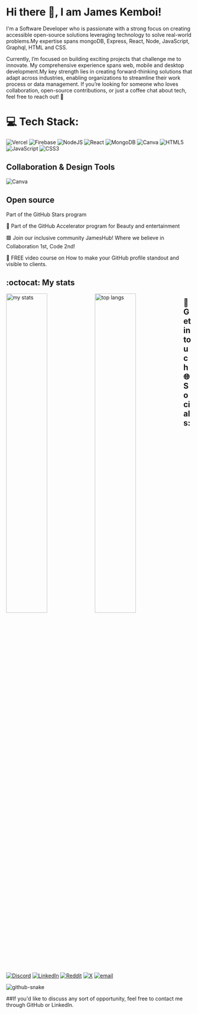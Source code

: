 
# Hi there 👋, I am James Kemboi!


I'm a Software Developer who is passionate  with a strong focus on creating accessible open-source solutions leveraging technology to solve real-world problems.My expertise spans  mongoDB, Express, React, Node, JavaScript, Graphql, HTML and CSS. 

Currently, I’m focused on building exciting projects that challenge me to innovate.
My comprehensive experience spans web, mobile and desktop development.My key strength lies in creating forward-thinking solutions that adapt across industries, enabling organizations to streamline their work process or data management.
If you’re looking for someone who loves collaboration, open-source contributions, or just a coffee chat about tech, feel free to reach out! 🚀

# 💻 Tech Stack:
![Vercel](https://img.shields.io/badge/vercel-%23000000.svg?style=for-the-badge&logo=vercel&logoColor=white) ![Firebase](https://img.shields.io/badge/firebase-%23039BE5.svg?style=for-the-badge&logo=firebase) ![NodeJS](https://img.shields.io/badge/node.js-6DA55F?style=for-the-badge&logo=node.js&logoColor=white) ![React](https://img.shields.io/badge/react-%2320232a.svg?style=for-the-badge&logo=react&logoColor=%2361DAFB) ![MongoDB](https://img.shields.io/badge/MongoDB-%234ea94b.svg?style=for-the-badge&logo=mongodb&logoColor=white) ![Canva](https://img.shields.io/badge/Canva-%2300C4CC.svg?style=for-the-badge&logo=Canva&logoColor=white) ![HTML5](https://img.shields.io/badge/html5-%23E34F26.svg?style=for-the-badge&logo=html5&logoColor=white) ![JavaScript](https://img.shields.io/badge/javascript-%23323330.svg?style=for-the-badge&logo=javascript&logoColor=%23F7DF1E) ![CSS3](https://img.shields.io/badge/css3-%231572B6.svg?style=for-the-badge&logo=css3&logoColor=white)


    
## Collaboration & Design Tools
![Canva](https://img.shields.io/badge/Canva-00C4CC?style=flat&logo=canva&logoColor=white&logoWidth=20) 

## Open source
 Part of the GitHub Stars program

🚀 Part of the GitHub Accelerator program for Beauty and entertainment

🟩 Join our inclusive community JamesHub! Where we believe in Collaboration 1st, Code 2nd!

📸 FREE video course on How to make your GitHub profile standout and visible to clients.

## :octocat: My stats

<img alt="my stats" align="left" width="47%" src="https://github-readme-stats.vercel.app/api?username=Kemboijames7"/>
<img alt="top langs" align="left" width="47%" src="https://github-readme-stats.vercel.app/api/top-langs/?username=Kemboijames7&layout=compact"/>




##  🤝 Get in touch 🌐 Socials:
[![Discord](https://img.shields.io/badge/Discord-%237289DA.svg?logo=discord&logoColor=white)](https://discord.gg/https://discord.com/kemich_68293) [![LinkedIn](https://img.shields.io/badge/LinkedIn-%230077B5.svg?logo=linkedin&logoColor=white)](https://linkedin.com/in/https://www.linkedin.com/in/james-kemboi-942b57209/) [![Reddit](https://img.shields.io/badge/Reddit-%23FF4500.svg?logo=Reddit&logoColor=white)](https://reddit.com/user/JamesKemich) [![X](https://img.shields.io/badge/X-black.svg?logo=X&logoColor=white)](https://twitter.com/KemboiJames7) [![email](https://img.shields.io/badge/Email-D14836?logo=gmail&logoColor=white)](mailto:jameskemich@gmail.com) 




<picture>
  <source media="(prefers-color-scheme: dark)" srcset="https://raw.githubusercontent.com/tobiasmeyhoefer/tobiasmeyhoefer/output/github-snake-dark.svg" />
  <source media="(prefers-color-scheme: light)" srcset="https://raw.githubusercontent.com/tobiasmeyhoefer/tobiasmeyhoefer/output/github-snake.svg" />
  <img alt="github-snake" src="https://raw.githubusercontent.com/tobiasmeyhoefer/tobiasmeyhoefer/output/github-snake.svg" />
</picture>

##If you'd like to discuss any sort of opportunity, feel free to contact me through GitHub or LinkedIn.









